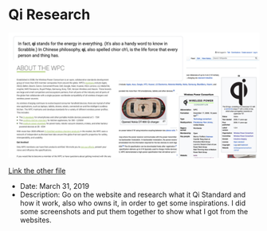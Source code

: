 # Qi Research

![Research](Research.jpg)

[Link the other file](idea101.md)

- Date: March 31, 2019
- Description: Go on the website and research what it Qi Standard and how it work, also who owns it, in order to get some inspirations. I did some screenshots and put them together to show what I got from the websites.
